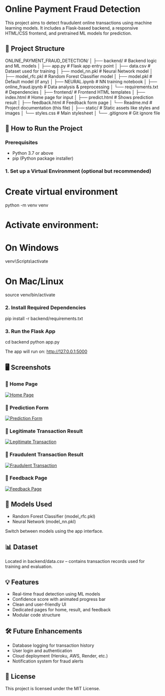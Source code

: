 # Online Payment Fraud Detection

This project aims to detect fraudulent online transactions using machine learning models. It includes a Flask-based backend, a responsive HTML/CSS frontend, and pretrained ML models for prediction.

## 📁 Project Structure

ONLINE_PAYMENT_FRAUD_DETECTION/
│
├── backend/                  # Backend logic and ML models
│   ├── app.py                # Flask app entry point
│   ├── data.csv              # Dataset used for training
│   ├── model_nn.pkl          # Neural Network model
│   ├── model_rfc.pkl         # Random Forest Classifier model
│   ├── model.pkl             # Default model (if any)
│   ├── NEURAL.ipynb          # NN training notebook
│   ├── online_fraud.ipynb    # Data analysis & preprocessing
│   └── requirements.txt      # Dependencies
│
├── frontend/                 # Frontend HTML templates
│   ├── index.html            # Home page for input
│   ├── predict.html          # Shows prediction result
│   ├── feedback.html         # Feedback form page
│   └── Readme.md             # Project documentation (this file)
│
├── static/                   # Static assets like styles and images
│   └── styles.css            # Main stylesheet
│
└── .gitignore                # Git ignore file

## 🚀 How to Run the Project

### Prerequisites

- Python 3.7 or above
- pip (Python package installer)

### 1. Set up a Virtual Environment (optional but recommended)

# Create virtual environment
python -m venv venv

# Activate environment:
# On Windows
venv\Scripts\activate

# On Mac/Linux
source venv/bin/activate

### 2. Install Required Dependencies

pip install -r backend/requirements.txt

### 3. Run the Flask App

cd backend
python app.py

The app will run on: http://127.0.0.1:5000

## 🖥️ Screenshots

### 🔹 Home Page  
[![Home Page](static/images/homePage.png)](static/images/homePage.png)

### 🔹 Prediction Form  
[![Prediction Form](static/images/predictForm.png)](static/images/predictForm.png)

### 🔹 Legitimate Transaction Result  
[![Legitimate Transaction](static/images/legitTrans.png)](static/images/legitTrans.png)

### 🔹 Fraudulent Transaction Result  
[![Fraudulent Transaction](static/images/FraudTrans.png)](static/images/FraudTrans.png)

### 🔹 Feedback Page  
[![Feedback Page](static/images/Feedback.png)](static/images/Feedback.png)


## 🧠 Models Used

- Random Forest Classifier (model_rfc.pkl)
- Neural Network (model_nn.pkl)

Switch between models using the app interface.

## 📊 Dataset

Located in backend/data.csv – contains transaction records used for training and evaluation.

## 💡 Features

- Real-time fraud detection using ML models
- Confidence score with animated progress bar
- Clean and user-friendly UI
- Dedicated pages for home, result, and feedback
- Modular code structure

## 🛠 Future Enhancements

- Database logging for transaction history
- User login and authentication
- Cloud deployment (Heroku, AWS, Render, etc.)
- Notification system for fraud alerts

## 📄 License

This project is licensed under the MIT License.